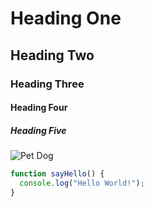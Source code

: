 # Heading One
## Heading Two
### Heading Three
#### Heading Four
##### Heading Five

![Pet Dog](https://images.unsplash.com/photo-1422565096762-bdb997a56a84?w=900&auto=format&fit=crop&q=60&ixlib=rb-4.0.3&ixid=M3wxMjA3fDB8MHxzZWFyY2h8M3x8ZG9nfGVufDB8fDB8fHww)

```javascript
function sayHello() {
  console.log("Hello World!");
}
```
